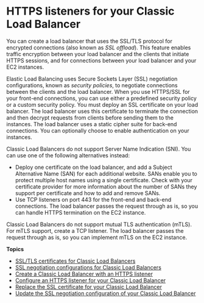 # HTTPS listeners for your Classic Load Balancer<a name="elb-https-load-balancers"></a>

You can create a load balancer that uses the SSL/TLS protocol for encrypted connections \(also known as *SSL offload*\)\. This feature enables traffic encryption between your load balancer and the clients that initiate HTTPS sessions, and for connections between your load balancer and your EC2 instances\.

Elastic Load Balancing uses Secure Sockets Layer \(SSL\) negotiation configurations, known as *security policies*, to negotiate connections between the clients and the load balancer\. When you use HTTPS/SSL for your front\-end connections, you can use either a predefined security policy or a custom security policy\. You must deploy an SSL certificate on your load balancer\. The load balancer uses this certificate to terminate the connection and then decrypt requests from clients before sending them to the instances\. The load balancer uses a static cipher suite for back\-end connections\. You can optionally choose to enable authentication on your instances\.

Classic Load Balancers do not support Server Name Indication \(SNI\)\. You can use one of the following alternatives instead:
+ Deploy one certificate on the load balancer, and add a Subject Alternative Name \(SAN\) for each additional website\. SANs enable you to protect multiple host names using a single certificate\. Check with your certificate provider for more information about the number of SANs they support per certificate and how to add and remove SANs\.
+ Use TCP listeners on port 443 for the front\-end and back\-end connections\. The load balancer passes the request through as is, so you can handle HTTPS termination on the EC2 instance\.

Classic Load Balancers do not support mutual TLS authentication \(mTLS\)\. For mTLS support, create a TCP listener\. The load balancer passes the request through as is, so you can implement mTLS on the EC2 instance\.

**Topics**
+ [SSL/TLS certificates for Classic Load Balancers](ssl-server-cert.md)
+ [SSL negotiation configurations for Classic Load Balancers](elb-ssl-security-policy.md)
+ [Create a Classic Load Balancer with an HTTPS listener](elb-create-https-ssl-load-balancer.md)
+ [Configure an HTTPS listener for your Classic Load Balancer](elb-add-or-delete-listeners.md)
+ [Replace the SSL certificate for your Classic Load Balancer](elb-update-ssl-cert.md)
+ [Update the SSL negotiation configuration of your Classic Load Balancer](ssl-config-update.md)